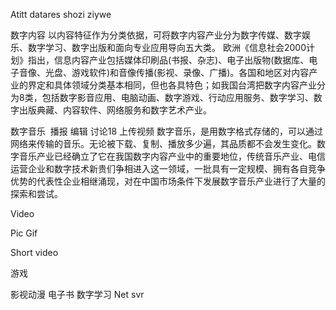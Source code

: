 Atitt datares  shozi ziywe


数字内容
以内容特征作为分类依据，可将数字内容产业分为数字传媒、数字娱乐、数字学习、数字出版和面向专业应用导向五大类。
欧洲《信息社会2000计划》指出，信息内容产业包括媒体印刷品(书报、杂志)、电子出版物(数据库、电子音像、光盘、游戏软件)和音像传播(影视、录像、广播)。各国和地区对内容产业的界定和具体领域分类基本相同，但也各具特色；如我国台湾把数字内容产业分为8类，包括数字影音应用、电脑动画、数字游戏、行动应用服务、数字学习、数字出版典藏、内容软件、网络服务和数字艺术产业。


数字音乐
 播报 编辑 讨论18 上传视频
数字音乐，是用数字格式存储的，可以通过网络来传输的音乐。无论被下载、复制、播放多少遍，其品质都不会发生变化。数字音乐产业已经确立了它在我国数字内容产业中的重要地位，传统音乐产业、电信运营企业和数字技术新贵们争相进入这一领域，一批具有一定规模、拥有各自竞争优势的代表性企业相继涌现，对在中国市场条件下发展数字音乐产业进行了大量的探索和尝试。


Video

Pic
Gif

Short video


游戏

影视动漫
电子书
数字学习
Net svr

